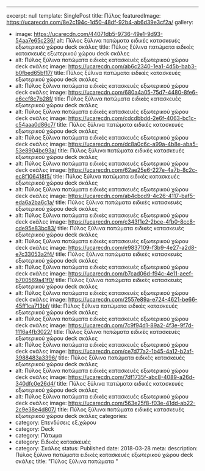 ---

excerpt: null
template: SinglePost
title: Πύλος
featuredImage: https://ucarecdn.com/8e2c194c-1d50-48df-92b4-ab6d39e3cf2a/
gallery:

- image: https://ucarecdn.com/44071db5-9736-49e1-9d93-54aa7e65c236/
  alt: Πύλος ξύλινα πατώματα ειδικές κατασκευές εξωτερικού χώρου deck σκάλες
  title: Πύλος ξύλινα πατώματα ειδικές κατασκευές εξωτερικού χώρου deck σκάλες
- alt: Πύλος ξύλινα πατώματα ειδικές κατασκευές εξωτερικού χώρου deck σκάλες
  image: https://ucarecdn.com/ab6c2340-1ea1-4d5b-bab3-b0fbed65bf17/
  title: Πύλος ξύλινα πατώματα ειδικές κατασκευές εξωτερικού χώρου deck σκάλες
- alt: Πύλος ξύλινα πατώματα ειδικές κατασκευές εξωτερικού χώρου deck σκάλες
  image: https://ucarecdn.com/680a4a05-75d7-4480-8fe6-e6ccf8c7b28f/
  title: Πύλος ξύλινα πατώματα ειδικές κατασκευές εξωτερικού χώρου deck σκάλες
- alt: Πύλος ξύλινα πατώματα ειδικές κατασκευές εξωτερικού χώρου deck σκάλες
  image: https://ucarecdn.com/cdcdbbdd-2e6f-4063-bc1c-c54aaa0d86c7/
  title: Πύλος ξύλινα πατώματα ειδικές κατασκευές εξωτερικού χώρου deck σκάλες
- alt: Πύλος ξύλινα πατώματα ειδικές κατασκευές εξωτερικού χώρου deck σκάλες
  image: https://ucarecdn.com/dc8a0c6c-a99a-4b8e-aba5-53e8904bc93a/
  title: Πύλος ξύλινα πατώματα ειδικές κατασκευές εξωτερικού χώρου deck σκάλες
- alt: Πύλος ξύλινα πατώματα ειδικές κατασκευές εξωτερικού χώρου deck σκάλες
  image: https://ucarecdn.com/62ae25e6-227e-4a7b-8c2c-ec8f106418f5/
  title: Πύλος ξύλινα πατώματα ειδικές κατασκευές εξωτερικού χώρου deck σκάλες
- alt: Πύλος ξύλινα πατώματα ειδικές κατασκευές εξωτερικού χώρου deck σκάλες
  image: https://ucarecdn.com/ab4cbcd9-4c26-4117-baf5-eda6a2ba6c1a/
  title: Πύλος ξύλινα πατώματα ειδικές κατασκευές εξωτερικού χώρου deck σκάλες
- alt: Πύλος ξύλινα πατώματα ειδικές κατασκευές εξωτερικού χώρου deck σκάλες
  image: https://ucarecdn.com/c343f1e2-2bce-4fb0-8cc8-cde95e83bc83/
  title: Πύλος ξύλινα πατώματα ειδικές κατασκευές εξωτερικού χώρου deck σκάλες
- alt: Πύλος ξύλινα πατώματα ειδικές κατασκευές εξωτερικού χώρου deck σκάλες
  image: https://ucarecdn.com/e9837109-f3b9-4e27-a2d8-e7c33053a2f4/
  title: Πύλος ξύλινα πατώματα ειδικές κατασκευές εξωτερικού χώρου deck σκάλες
- alt: Πύλος ξύλινα πατώματα ειδικές κατασκευές εξωτερικού χώρου deck σκάλες
  image: https://ucarecdn.com/b7cad06d-f94c-4e11-aeef-b700569a41f0/
  title: Πύλος ξύλινα πατώματα ειδικές κατασκευές εξωτερικού χώρου deck σκάλες
- alt: Πύλος ξύλινα πατώματα ειδικές κατασκευές εξωτερικού χώρου deck σκάλες
  image: https://ucarecdn.com/2557e89a-e724-4621-be66-45ff1ca713bf/
  title: Πύλος ξύλινα πατώματα ειδικές κατασκευές εξωτερικού χώρου deck σκάλες
- alt: Πύλος ξύλινα πατώματα ειδικές κατασκευές εξωτερικού χώρου deck σκάλες
  image: https://ucarecdn.com/7c9f94d1-89a2-4f3e-9f7d-1116a4fb3022/
  title: Πύλος ξύλινα πατώματα ειδικές κατασκευές εξωτερικού χώρου deck σκάλες
- alt: Πύλος ξύλινα πατώματα ειδικές κατασκευές εξωτερικού χώρου deck σκάλες
  image: https://ucarecdn.com/ce7d77a2-1b45-4a12-b2af-3988483a3396/
  title: Πύλος ξύλινα πατώματα ειδικές κατασκευές εξωτερικού χώρου deck σκάλες
- alt: Πύλος ξύλινα πατώματα ειδικές κατασκευές εξωτερικού χώρου deck σκάλες
  image: https://ucarecdn.com/7df1735f-abc8-4089-a26d-340dfc0e26d4/
  title: Πύλος ξύλινα πατώματα ειδικές κατασκευές εξωτερικού χώρου deck σκάλες
- alt: Πύλος ξύλινα πατώματα ειδικές κατασκευές εξωτερικού χώρου deck σκάλες
  image: https://ucarecdn.com/563e25f8-f03e-41dd-ab22-2c9e38e4d807/
  title: Πύλος ξύλινα πατώματα ειδικές κατασκευές εξωτερικού χώρου deck σκάλες
  categories:
- category: Επενδύσεις εξ.χώρου
- category: Deck
- category: Πάτωμα
- category: Ειδικές κατασκευές
- category: Σκάλες
  status: Published
  date: 2018-03-28
  meta:
  description: Πύλος ξύλινα πατώματα ειδικές κατασκευές εξωτερικού χώρου deck σκάλες
  title: "Πύλος ξύλινα πατώματα "
